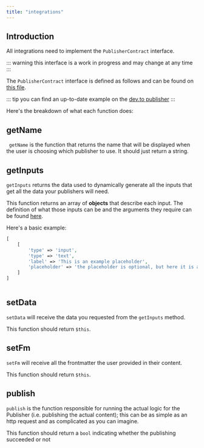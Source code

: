 ```yaml
---
title: "integrations"
---
```


## Introduction

All integrations need to implement the `PublisherContract` interface.

::: warning
this interface is a work in progress and may change at any time
:::

The `PublisherContract` interface is defined as follows and can be found on [this file](https://github.com/magitools/magiedit/blob/master/app/Publishers/PublisherContract.php).

::: tip
you can find an up-to-date example on the [dev.to publisher](https://github.com/magitools/magiedit/blob/master/app/Publishers/DevPublisher.php)
:::

Here's the breakdown of what each function does:

## getName

`
getName` is the function that returns the name that will be displayed when the user is choosing which publisher to use. It should just return a string.

## getInputs

`getInputs` returns the data used to dynamically generate all the inputs that get all the data your publishers will need.

This function returns an array of **objects** that describe each input. The definition of what those inputs can be and the arguments they require can be found [here](https://github.com/magitools/magiedit/blob/master/config/publishers.php).

Here's a basic example:

```php
[
    [
        'type' => 'input',
        'type' => 'text',
        'label' => 'This is an example placeholder',
        'placeholder' => 'the placeholder is optional, but here it is anyway'
    ]
]
```

```

```

## setData

`setData` will receive the data you requested from the `getInputs` method.

This function should return `$this`.

## setFm

`setFm` will receive all the frontmatter the user provided in their content.

This function should return `$this`.

## publish

`publish` is the function responsible for running the actual logic for the Publisher (i.e. publishing the actual content); this can be as simple as an http request and as complicated as you can imagine.

This function should return a `bool` indicating whether the publishing succeeded or not
